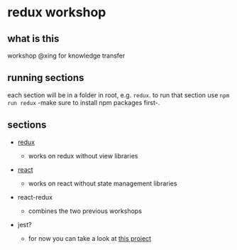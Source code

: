 # redux workshop

## what is this

workshop @xing for knowledge transfer

## running sections

each section will be in a folder in root, e.g. `redux`. to run that section use
`npm run redux` -make sure to install npm packages first-.

## sections

* [redux](https://github.com/rcsole/redux-workshop/tree/master/redux)
  * works on redux without view libraries

* [react](https://github.com/rcsole/redux-workshop/tree/master/react)
  * works on react without state management libraries

* react-redux
  * combines the two previous workshops

* jest?
  * for now you can take a look at [this project]

[this project]: https://github.com/rcsole/jest-workshop
